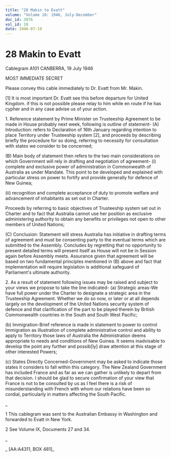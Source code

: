 ```yaml
---
title: "28 Makin to Evatt"
volume: "Volume 10: 1946, July-December"
doc_id: 3876
vol_id: 10
date: 1946-07-19
---
```


# 28 Makin to Evatt

Cablegram A101 CANBERRA, 19 July 1946

MOST IMMEDIATE SECRET

Please convey this cable immediately to Dr. Evatt from Mr. Makin.

[1] It is most important Dr. Evatt see this before departure for United Kingdom. if this is not possible please relay to him while en route if he has cypher and in any case advise us of your action.

1\. Reference statement by Prime Minister on Trusteeship Agreement to be made in House probably next week, following is outline of statement- (A) Introduction: refers to Declaration of 16th January regarding intention to place Territory under Trusteeship system [2], and proceeds by describing briefly the procedure for so doing, referring to necessity for consultation with states we consider to be concerned;

(B) Main body of statement then refers to the two main considerations on which Government will rely in drafting and negotiation of agreement- (i) complete and exclusive power of administration in Commonwealth of Australia as under Mandate. This point to be developed and explained with particular stress on power to fortify and provide generally for defence of New Guinea;

(ii) recognition and complete acceptance of duty to promote welfare and advancement of inhabitants as set out in Charter.

Proceeds by referring to basic objectives of Trusteeship system set out in Charter and to fact that Australia cannot use her position as exclusive administering authority to obtain any benefits or privileges not open to other members of United Nations;

(C) Conclusion: Statement will stress Australia has initiative in drafting terms of agreement and must be consenting party to the eventual terms which are submitted to the Assembly. Concludes by regretting that no opportunity to present detailed terms will present itself as House will not be in Session again before Assembly meets. Assurance given that agreement will be based on two fundamental principles mentioned in (B) above and fact that implementation will require legislation is additional safeguard of Parliament's ultimate authority.

2\. As a result of statement following issues may be raised and subject to your views we propose to take the line indicated- (a) Strategic areas-We have full power under the Charter to designate a strategic area in the Trusteeship Agreement. Whether we do so now, or later or at all depends largely on the development of the United Nations security system of defence and that clarification of the part to be played therein by British Commonwealth countries in the South and South West Pacific;

(b) Immigration-Brief reference is made in statement to power to control Immigration as illustration of complete administrative control and ability to apply to Territory those laws of Australia the Administration deems appropriate to needs and conditions of New Guinea. It seems inadvisable to develop the point any further and possib[ly] draw attention at this stage of other interested Powers;

(c) States Directly Concerned-Government may be asked to indicate those states it considers to fall within this category. The New Zealand Government has included France and as far as we can gather is unlikely to depart from that decision. I should be glad to secure confirmation of your view that France is not to be consulted by us as I feel there is a risk of misunderstanding with French with whom our relations have been so cordial, particularly in matters affecting the South Pacific.

_

1 This cablegram was sent to the Australian Embassy in Washington and forwarded to Evatt in New York.

2 See Volume IX, Documents 27 and 34.

_

_ [AA:A4311, BOX 481]_
